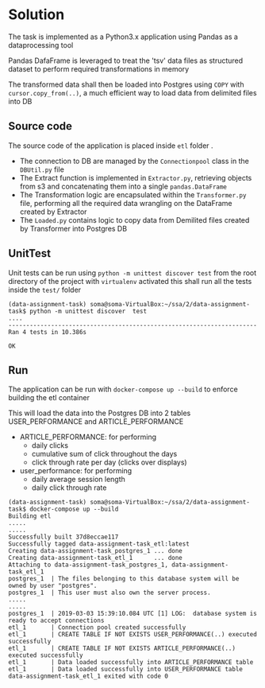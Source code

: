 # Solution

The task is implemented as a Python3.x application using Pandas as a dataprocessing tool

Pandas DafaFrame is leveraged to treat the 'tsv' data files as structured dataset 
to perform required transformations in memory

The transformed data shall then be loaded into Postgres using `COPY` with `cursor.copy_from(..)`, a much efficient 
way to load data from delimited files into DB

## Source code
The source code of the application is placed inside `etl` folder .
* The connection to DB are managed by the `Connectionpool` class in the `DBUtil.py` file
* The Extract function is implemented in `Extractor.py`, retrieving objects from s3 and concatenating them into a single `pandas.DataFrame`
* The Transformation logic are encapsulated within the `Transformer.py` file, performing all the required data wrangling on the DataFrame created by Extractor
* The `Loaded.py` contains logic to copy data from Demilited files created by Transformer into Postgres DB

## UnitTest

Unit tests can be run using `python -m unittest discover test` from the root directory of the project with `virtualenv` activated
this shall run all the tests inside the `test/` folder

```
(data-assignment-task) soma@soma-VirtualBox:~/ssa/2/data-assignment-task$ python -m unittest discover  test
....
----------------------------------------------------------------------
Ran 4 tests in 10.386s

OK
```

## Run

The application can be run with  `docker-compose up --build` to enforce building the etl container

This will load the data into the Postgres DB into 2 tables USER_PERFORMANCE and ARTICLE_PERFORMANCE 
* ARTICLE_PERFORMANCE: for performing 
  * daily clicks
  * cumulative sum of click throughout the days
  * click through rate per day (clicks over displays)
* user_performance: for performing
  * daily average session length
  * daily click through rate
 
```
(data-assignment-task) soma@soma-VirtualBox:~/ssa/2/data-assignment-task$ docker-compose up --build
Building etl
.....
.....
Successfully built 37d8eccae117
Successfully tagged data-assignment-task_etl:latest
Creating data-assignment-task_postgres_1 ... done
Creating data-assignment-task_etl_1      ... done
Attaching to data-assignment-task_postgres_1, data-assignment-task_etl_1
postgres_1  | The files belonging to this database system will be owned by user "postgres".
postgres_1  | This user must also own the server process.
.....
.....
postgres_1  | 2019-03-03 15:39:10.084 UTC [1] LOG:  database system is ready to accept connections
etl_1       | Connection pool created successfully
etl_1       | CREATE TABLE IF NOT EXISTS USER_PERFORMANCE(..) executed successfully
etl_1       | CREATE TABLE IF NOT EXISTS ARTICLE_PERFORMANCE(..) executed successfully
etl_1       | Data loaded successfully into ARTICLE_PERFORMANCE table
etl_1       | Data loaded successfully into USER_PERFORMANCE table
data-assignment-task_etl_1 exited with code 0

```
